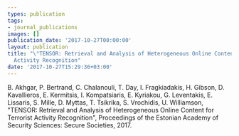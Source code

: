 ```yaml
---
types: publication
tags:
- journal_publications
images: []
publication_date: '2017-10-27T00:00:00'
layout: publication
title: "\"TENSOR: Retrieval and Analysis of Heterogeneous Online Content for Terrorist
  Activity Recognition"
date: '2017-10-27T15:29:36+03:00'
---
```

<p>B. Akhgar, P. Bertrand, C. Chalanouli, T. Day, I. Fragkiadakis, H. Gibson, D. Kavallieros, E. Kermitsis, I. Kompatsiaris, E. Kyriakou, G. Leventakis, E. Lissaris, S. Mille, D. Myttas, T. Tsikrika, S. Vrochidis, U. Williamson, "TENSOR: Retrieval and Analysis of Heterogeneous Online Content for Terrorist Activity Recognition", Proceedings of the Estonian Academy of Security Sciences: Secure Societies, 2017.</p>
